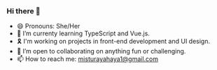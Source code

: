 ### Hi there 👋
- 😄 Pronouns: She/Her
- 🌱 I’m currenty learning TypeScript and Vue.js.
- 🎗️ I'm working on projects in front-end development and UI design.
- 👯 I’m open to collaborating on anything fun or challenging.
- 📫 How to reach me: misturayahaya1@gmail.com




<!--
**Mistie-rious/Mistie-rious** is a ✨ _special_ ✨ repository because its `README.md` (this file) appears on your GitHub profile.

Here are some ideas to get you started:




- 🤔 I’m looking for help with ...



- ⚡ Fun fact: ...
-->
